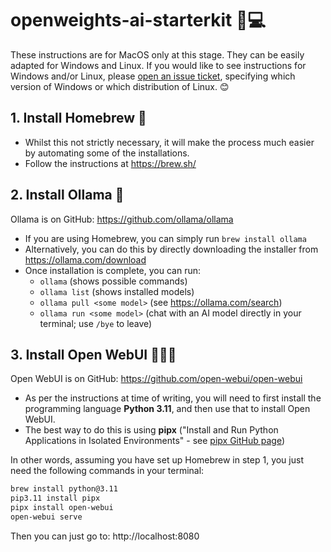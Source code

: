 # openweights-ai-starterkit 🤖💻

These instructions are for MacOS only at this stage. They can be easily adapted for Windows and Linux. If you would like to see instructions for Windows and/or Linux, please [open an issue ticket](https://github.com/blairwang-online/openweights-ai-starterkit/issues/new), specifying which version of Windows or which distribution of Linux. 😊

## 1. Install Homebrew 🍺

- Whilst this not strictly necessary, it will make the process much easier by automating some of the installations.
- Follow the instructions at https://brew.sh/

## 2. Install Ollama 🦙

Ollama is on GitHub: https://github.com/ollama/ollama

- If you are using Homebrew, you can simply run `brew install ollama`
- Alternatively, you can do this by directly downloading the installer from https://ollama.com/download
- Once installation is complete, you can run:
  - `ollama` (shows possible commands)
  - `ollama list` (shows installed models)
  - `ollama pull <some model>` (see https://ollama.com/search)
  - `ollama run <some model>` (chat with an AI model directly in your terminal; use `/bye` to leave)

## 3. Install Open WebUI 👨🏻‍💻

Open WebUI is on GitHub: https://github.com/open-webui/open-webui

- As per the instructions at time of writing, you will need to first install the programming language **Python 3.11**, and then use that to install Open WebUI.
- The best way to do this is using **pipx** ("Install and Run Python Applications in Isolated Environments" - see [pipx GitHub page](https://github.com/pypa/pipx))

In other words, assuming you have set up Homebrew in step 1, you just need the following commands in your terminal:

```zsh
brew install python@3.11
pip3.11 install pipx
pipx install open-webui
open-webui serve
```

Then you can just go to: http://localhost:8080
